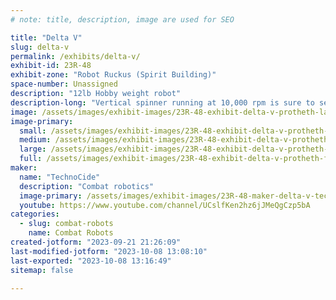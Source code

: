 ```yaml
---
# note: title, description, image are used for SEO

title: "Delta V"
slug: delta-v
permalink: /exhibits/delta-v/
exhibit-id: 23R-48
exhibit-zone: "Robot Ruckus (Spirit Building)"
space-number: Unassigned
description: "12lb Hobby weight robot"
description-long: "Vertical spinner running at 10,000 rpm is sure to send parts flying.  Just hope it's the other robot!"
image: /assets/images/exhibit-images/23R-48-exhibit-delta-v-protheth-large.jpeg
image-primary: 
  small: /assets/images/exhibit-images/23R-48-exhibit-delta-v-protheth-small.jpeg
  medium: /assets/images/exhibit-images/23R-48-exhibit-delta-v-protheth-medium.jpeg
  large: /assets/images/exhibit-images/23R-48-exhibit-delta-v-protheth-large.jpeg
  full: /assets/images/exhibit-images/23R-48-exhibit-delta-v-protheth-full.jpeg
maker: 
  name: "TechnoCide"
  description: "Combat robotics"
  image-primary: /assets/images/exhibit-images/23R-48-maker-delta-v-technocide-banner-black-x1152-medium.jpg
  youtube: https://www.youtube.com/channel/UCslfKen2hz6jJMeQgCzp5bA
categories: 
  - slug: combat-robots
    name: Combat Robots
created-jotform: "2023-09-21 21:26:09"
last-modified-jotform: "2023-10-08 13:08:10"
last-exported: "2023-10-08 13:16:49"
sitemap: false

---
```

